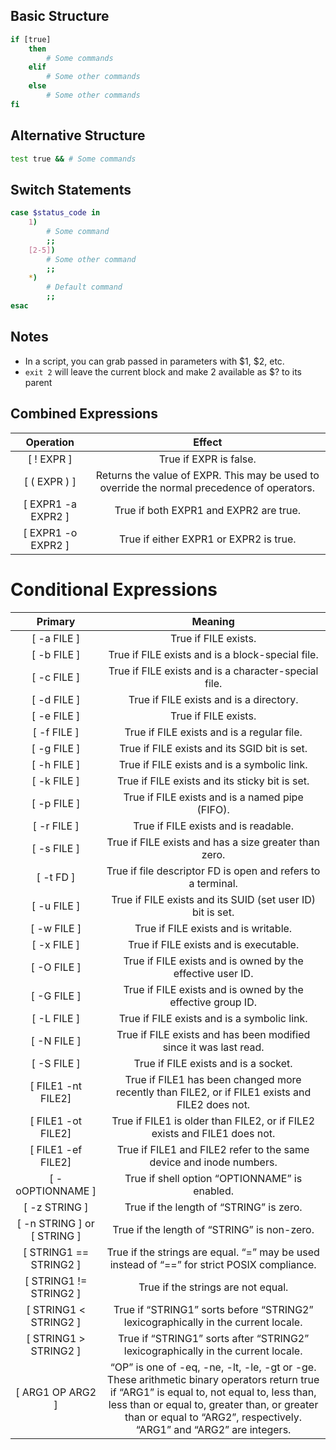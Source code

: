 ## Basic Structure

```bash
if [true]
    then
        # Some commands
    elif
        # Some other commands
    else
        # Some other commands
fi
```

## Alternative Structure

```bash
test true && # Some commands
```

## Switch Statements

```bash
case $status_code in
    1)
        # Some command
        ;;
    [2-5])
        # Some other command
        ;;
    *)
        # Default command
        ;;
esac
```

## Notes

* In a script, you can grab passed in parameters with $1, $2, etc.
* `exit 2` will leave the current block and make 2 available as $? to its parent

## Combined Expressions

| Operation | Effect |
| :-------: | :----: |
| [ ! EXPR ] | True if EXPR is false. |
| [ ( EXPR ) ] | Returns the value of EXPR. This may be used to override the normal precedence of operators. |
| [ EXPR1 -a EXPR2 ] | True if both EXPR1 and EXPR2 are true. |
| [ EXPR1 -o EXPR2 ] | True if either EXPR1 or EXPR2 is true. |


# Conditional Expressions

| Primary | Meaning |
| :-------: | :----: |
| [ -a FILE ] | True if FILE exists. |
| [ -b FILE ] | True if FILE exists and is a block-special file. |
| [ -c FILE ] | True if FILE exists and is a character-special file. |
| [ -d FILE ] | True if FILE exists and is a directory. |
| [ -e FILE ] | True if FILE exists. |
| [ -f FILE ] | True if FILE exists and is a regular file. |
| [ -g FILE ] | True if FILE exists and its SGID bit is set. |
| [ -h FILE ] | True if FILE exists and is a symbolic link. |
| [ -k FILE ] | True if FILE exists and its sticky bit is set. |
| [ -p FILE ] | True if FILE exists and is a named pipe (FIFO). |
| [ -r FILE ] | True if FILE exists and is readable. |
| [ -s FILE ] | True if FILE exists and has a size greater than zero. |
| [ -t FD ] | True if file descriptor FD is open and refers to a terminal. |
| [ -u FILE ] | True if FILE exists and its SUID (set user ID) bit is set. |
| [ -w FILE ] | True if FILE exists and is writable. |
| [ -x FILE ] | True if FILE exists and is executable. |
| [ -O FILE ] | True if FILE exists and is owned by the effective user ID. |
| [ -G FILE ] | True if FILE exists and is owned by the effective group ID. |
| [ -L FILE ] | True if FILE exists and is a symbolic link. |
| [ -N FILE ] | True if FILE exists and has been modified since it was last read. |
| [ -S FILE ] | True if FILE exists and is a socket. |
| [ FILE1 -nt FILE2] | True if FILE1 has been changed more recently than FILE2, or if FILE1 exists and FILE2 does not. |
| [ FILE1 -ot FILE2] | True if FILE1 is older than FILE2, or if FILE2 exists and FILE1 does not. |
| [ FILE1 -ef FILE2] | True if FILE1 and FILE2 refer to the same device and inode numbers. |
| [ -oOPTIONNAME ] | True if shell option “OPTIONNAME” is enabled. |
| [ -z STRING ] | True if the length of “STRING” is zero. |
| [ -n STRING ] or [ STRING ] | True if the length of “STRING” is non-zero. |
| [ STRING1 == STRING2 ] | True if the strings are equal. “=” may be used instead of “==” for strict POSIX compliance. |
| [ STRING1 != STRING2 ] | True if the strings are not equal. |
| [ STRING1 < STRING2 ] | True if “STRING1” sorts before “STRING2” lexicographically in the current locale. |
| [ STRING1 > STRING2 ] | True if “STRING1” sorts after “STRING2” lexicographically in the current locale. |
| [ ARG1 OP ARG2 ] | “OP” is one of -eq, -ne, -lt, -le, -gt or -ge. These arithmetic binary operators return true if “ARG1” is equal to, not equal to, less than, less than or equal to, greater than, or greater than or equal to “ARG2”, respectively. “ARG1” and “ARG2” are integers. |
